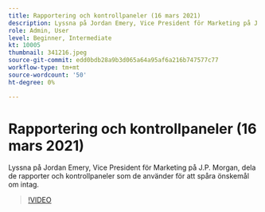 ```yaml
---
title: Rapportering och kontrollpaneler (16 mars 2021)
description: Lyssna på Jordan Emery, Vice President för Marketing på J.P. Morgan, dela de rapporter och kontrollpaneler som de använder för att spåra önskemål om intag.
role: Admin, User
level: Beginner, Intermediate
kt: 10005
thumbnail: 341216.jpeg
source-git-commit: edd0bdb28a9b3d065a64a95af6a216b747577c77
workflow-type: tm+mt
source-wordcount: '50'
ht-degree: 0%

---
```


# Rapportering och kontrollpaneler (16 mars 2021)

Lyssna på Jordan Emery, Vice President för Marketing på J.P. Morgan, dela de rapporter och kontrollpaneler som de använder för att spåra önskemål om intag.

>[!VIDEO](https://video.tv.adobe.com/v/341216/?quality=12&learn=on)
